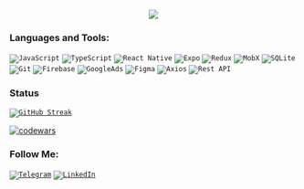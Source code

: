 <h1 align="center">
    <img src="https://readme-typing-svg.herokuapp.com/?font=Righteous&size=35&center=true&vCenter=true&width=500&height=70&duration=4000&lines=Wellcome+👋;+I'm+glad+to+see+you!;" />
</h1>

### Languages and Tools:

<code>![JavaScript](https://img.shields.io/badge/-JavaScript-090909?style=for-the-badge&logo=JavaScript)</code>
<code>![TypeScript](https://img.shields.io/badge/-TypeScript-090909?style=for-the-badge&logo=TypeScript)</code>
<code>![React Native](https://img.shields.io/badge/-REACTNATIVE-090909?style=for-the-badge&logo=React)</code>
<code>![Expo](https://img.shields.io/badge/-Expo-090909?style=for-the-badge&logo=Expo)</code>
<code>![Redux](https://img.shields.io/badge/-Redux-090909?style=for-the-badge&logo=Redux)</code>
<code>![MobX](https://img.shields.io/badge/-MobX-090909?style=for-the-badge&logo=Mobx)</code>
<code>![SQLite](https://img.shields.io/badge/-SQLite-090909?style=for-the-badge&logo=SQLite)</code>
<code>![Git](https://img.shields.io/badge/-Git-090909?style=for-the-badge&logo=Git)</code>
<code>![Firebase](https://img.shields.io/badge/-Firebase-090909?style=for-the-badge&logo=Firebase)</code>
<code>![GoogleAds](https://img.shields.io/badge/-GoogleAds-090909?style=for-the-badge&logo=GoogleAds)</code>
<code>![Figma](https://img.shields.io/badge/-Figma-090909?style=for-the-badge&logo=Figma)</code>
<code>![Axios](https://img.shields.io/badge/-Axios-090909?style=for-the-badge&logo=Axios)</code>
<code>![Rest API](https://img.shields.io/badge/-RestAPI-090909?style=for-the-badge)</code>

### Status

<code>[![GitHub Streak](https://github-readme-streak-stats.herokuapp.com?user=ReactNativeFanDev&theme=dark&hide_border=true&background=45%2C00000000%2C00000000&ring=595959&fire=fff&currStreakLabel=fff)](https://git.io/streak-stats)</code>

[![codewars](https://www.codewars.com/users/ReactNativeFanDev/badges/large)](https://www.codewars.com/users/ReactNativeFanDev)   

### Follow Me:

<code>[![Telegram](https://img.shields.io/badge/-Telegram-090909?style=for-the-badge&logo=telegram)](https://t.me/TheMoLeRiNe)</code>
<code>[![LinkedIn](https://img.shields.io/badge/-LinkedIn-090909?style=for-the-badge&logo=LinkedIn)](https://www.linkedin.com/in/alexander-dmytrenko-673288285/)</code>

